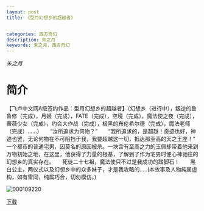 ```yaml
---
layout: post
title: 《型月幻想乡的超越者》


categories: 西方奇幻
description: 朱之月
keywords: 朱之月，西方奇幻
---
```


*朱之月*

# 简介

【飞卢中文网A级签约作品：型月幻想乡的超越者】（幻想乡（进行中），叛逆的鲁鲁修（完成），月姬（完成），FATE（完成），空境（完成），魔法使之夜（完成），蔷薇少女（完成），约会大作战（完成），极黑的布伦希尔德（完成），魔法老师（完成）……）　　“汝所追求为何物？”　　“我所追求的，是超越！奇迹也好，神迹也罢，无论何物在不可阻挡于我，我要超越这一切，抵达那至高的天之王座！”　　一个都市的普通宅男，因莫名的原因被杀。一块含有至高之力的玉佩却带着他来到万物初始之地，在这里，他获得了力量的根基，了解到了作为宅男时便心神驰往的幻想乡的真实存在。　　死徒二十七祖，魔法使只不过是我成功的踏脚石！　　黑白公主，两仪式以及幻想乡中的众多妹子，才是我攻略的.....(本故事及人物纯属虚构，如有雷同，纯属巧合，切勿模仿。)

![000109220](https://cdn.jsdelivr.net/gh/YYbooks0/yybooks0img@master/bookscover2/000109220.341aqzjzmys0.jpg)

[下载](https://link.jscdn.cn/1drv/aHR0cHM6Ly8xZHJ2Lm1zL3QvcyFBaGU2R2dNWmVFb2poV1p5NWU2U2pEUW9Qa25MP2U9bnRMQnZk.txt)

